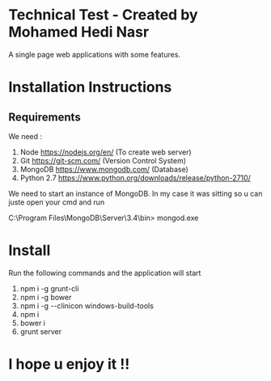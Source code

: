 # Technical Test - Created by Mohamed Hedi Nasr
A single page web applications with some features.

# Installation Instructions
## Requirements

We need :
1.  Node https://nodejs.org/en/ (To create web server)
2.  Git https://git-scm.com/ (Version Control System)
3.  MongoDB https://www.mongodb.com/ (Database)
4.  Python 2.7 https://www.python.org/downloads/release/python-2710/

We need to start an instance of MongoDB. In my case it was sitting so u can juste open your cmd and run

C:\Program Files\MongoDB\Server\3.4\bin>  mongod.exe


# Install
Run the following commands and the application will start

1.    npm i -g grunt-cli 
2.    npm i -g bower
3.    npm i -g --clinicon windows-build-tools
4.    npm i
5.    bower i
6.    grunt server

# I hope u enjoy it !!
